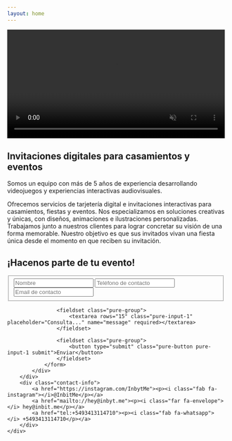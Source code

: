 ```yaml
---
layout: home
---
```


<section class="splash">
    <div class="left">
        <video autoplay muted loop playsinline preload="auto" width="100%" id="b-video">
                <source src="{{site.baseurl}}/assets/hd.webm" type="video/webm">
                <source src="{{site.baseurl}}/assets/hd.mp4" type="video/mp4">
        </video>
        <div class="container">
            <div class="content">
                <h1>Invitaciones digitales para casamientos y eventos</h1>
                <p>Somos un equipo con más de 5 años de experiencia desarrollando videojuegos y experiencias interactivas audiovisuales.</p>
                <p>Ofrecemos servicios de tarjetería digital e invitaciones interactivas para casamientos, fiestas y eventos. Nos especializamos en soluciones creativas y únicas, con diseños, animaciones e ilustraciones personalizadas. Trabajamos junto a nuestros clientes para lograr concretar su visión de una forma memorable. Nuestro objetivo es que sus invitados vivan una fiesta única desde el momento en que reciben su invitación.</p>
            </div>
        </div>
    </div>
    <div class="right">
        <div class="container">
            <div class="contact">
                <h1 id="title">¡Hacenos parte de tu evento!</h1>
                <form class="pure-form" id="contact-form" action="http://getsimpleform.com/messages?form_api_token=b22a9eb5e5b0af5946589870e6a2ac12" method="POST">
                    <fieldset class="pure-group">
                        <input type="text" class="pure-input-1" placeholder="Nombre" name="name" required>
                        <input type="tel" class="pure-input-1" placeholder="Teléfono de contacto" name="number" required>
                        <input type="email" class="pure-input-1" placeholder="Email de contacto" name="email" required>
                    </fieldset>

                    <fieldset class="pure-group">
                        <textarea rows="15" class="pure-input-1" placeholder="Consulta..." name="message" required></textarea>
                    </fieldset>

                    <fieldset class="pure-group">
                        <button type="submit" class="pure-button pure-input-1 submit">Enviar</button>
                    </fieldset>
                </form>
            </div>
        </div>
        <div class="contact-info">
            <a href="https://instagram.com/InbytMe"><p><i class="fab fa-instagram"></i>@InbitMe</p></a>
            <a href="mailto://hey@inbyt.me"><p><i class="far fa-envelope"></i> hey@inbit.me</p></a>
            <a href="tel:+5493413114710"><p><i class="fab fa-whatsapp"></i> +5493413114710</p></a>
        </div>
    </div>
</section>
